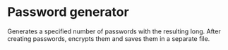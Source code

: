 # Password generator  
Generates a specified number of passwords with the resulting long. After creating passwords, encrypts them and saves them in a separate file.
